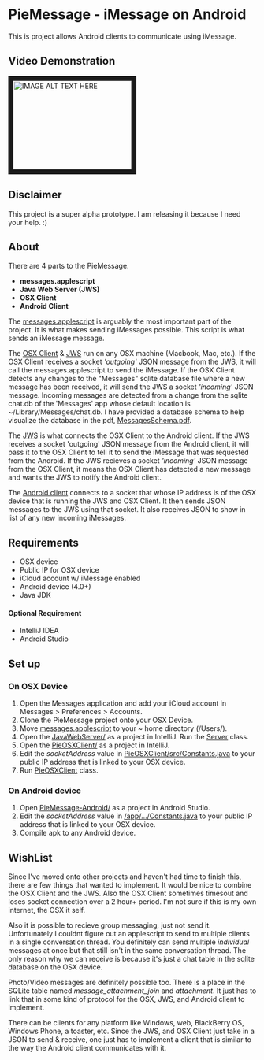 # PieMessage - iMessage on Android
This is project allows Android clients to communicate using iMessage.

## Video Demonstration
<a href="http://www.youtube.com/watch?feature=player_embedded&v=rcoX-uiDNs4
" target="_blank"><img src="http://img.youtube.com/vi/rcoX-uiDNs4/0.jpg" 
alt="IMAGE ALT TEXT HERE" width="240" height="180" border="10" /></a>

## Disclaimer
This project is a super alpha prototype. I am releasing it because I need your help. :)

## About

There are 4 parts to the PieMessage.
- **messages.applescript**
- **Java Web Server (JWS)**
- **OSX Client**
- **Android Client**

The [messages.applescript](./messages.applescript) is arguably the most important part of the project. It is what makes sending iMessages possible. This script is what sends an iMessage message.

The [OSX Client](./PieOSXClient) & [JWS](./JavaWebServer) run on any OSX machine (Macbook, Mac, etc.).
If the OSX Client receives a socket *'outgoing'* JSON message from the JWS, it will call the messages.applescript to send the iMessage. If the OSX Client detects any changes to the "Messages" sqlite database file where a new message has been received, it will send the JWS a socket *'incoming'* JSON message. Incoming messages are detected from a change from the sqlite chat.db of the 'Messages' app whose default location is ~/Library/Messages/chat.db. I have provided a database schema to help visualize the database in the pdf, [MessagesSchema.pdf](./MessagesSchema.pdf). 

The [JWS](./JavaWebServer) is what connects the OSX Client to the Android client. If the JWS receives a socket 'outgoing' JSON message from the Android client, it will pass it to the OSX Client to tell it to send the iMessage that was requested from the Android. If the JWS recieves a socket *'incoming'* JSON message from the OSX Client, it means the OSX Client has detected a new message and wants the JWS to notify the Android client.

The [Android client](./PieMessage-Android/) connects to a socket that whose IP address is of the OSX device that is running the JWS and OSX Client. It then sends JSON messages to the JWS using that socket. It also receives JSON to show in list of any new incoming iMessages.

## Requirements
- OSX device
- Public IP for OSX device
- iCloud account w/ iMessage enabled
- Android device (4.0+)
- Java JDK

#### Optional Requirement
- IntelliJ IDEA
- Android Studio

## Set up
### On OSX Device
1. Open the Messages application and add your iCloud account in Messages > Preferences > Accounts.
2. Clone the PieMessage project onto your OSX Device.
3. Move [messages.applescript](./messages.applescript) to your ~ home directory (/Users/<username>).
4. Open the [JavaWebServer/](./JavaWebServer) as a project in IntelliJ. Run the [Server](./JavaWebServer/src/Server.java) class.
5. Open the [PieOSXClient/](./PieOSXClient) as a project in IntelliJ.
6. Edit the *socketAddress* value in [PieOSXClient/src/Constants.java](./PieOSXClient/src/Constants.java) to your public IP address that is linked to your OSX device.
7. Run [PieOSXClient](PieOSXClient/src/PieOSXClient.java) class.

### On Android device
1. Open [PieMessage-Android/](./PieMessage-Android/) as a project in Android Studio.
2. Edit the *socketAddress* value in [/app/.../Constants.java](./PieMessage-Android/app/src/main/java/com/ericchee/bboyairwreck/piemessage/Constants.java) to your public IP address that is linked to your OSX device.
3. Compile apk to any Android device.

## WishList
Since I've moved onto other projects and haven't had time to finish this, there are few things that wanted to implement. It would be nice to combine the OSX Client and the JWS. Also the OSX Client sometimes timesout and loses socket connection over a 2 hour+ period. I'm not sure if this is my own internet, the OSX it self.

Also it is possible to recieve group messaging, just not send it. Unfortunately I couldnt figure out an applescript to send to multiple clients in a single conversation thread. You definitely can send multiple *individual* messages at once but that still isn't in the same conversation thread. The only reason why we can receive is because it's just a chat table in the sqlite database on the OSX device.

Photo/Video messages are definitely possible too. There is a place in the SQLite table named *message_attachment_join* and *attachment*. It just has to link that in some kind of protocol for the OSX, JWS, and Android client to implement.

There can be clients for any platform like Windows, web, BlackBerry OS, Windows Phone, a toaster, etc. Since the JWS, and OSX Client just take in a JSON to send & receive, one just has to implement a client that is similar to the way the Android client communicates with it.





